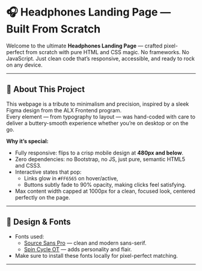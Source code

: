# 🎧 Headphones Landing Page — Built From Scratch

Welcome to the ultimate **Headphones Landing Page** — crafted pixel-perfect from scratch with pure HTML and CSS magic. No frameworks. No JavaScript. Just clean code that’s responsive, accessible, and ready to rock on any device.

---

## 🚀 About This Project

This webpage is a tribute to minimalism and precision, inspired by a sleek Figma design from the ALX Frontend program.  
Every element — from typography to layout — was hand-coded with care to deliver a buttery-smooth experience whether you’re on desktop or on the go.

**Why it’s special:**  
- Fully responsive: flips to a crisp mobile design at **480px and below**.  
- Zero dependencies: no Bootstrap, no JS, just pure, semantic HTML5 and CSS3.  
- Interactive states that pop:  
  - Links glow in `#FF6565` on hover/active,  
  - Buttons subtly fade to 90% opacity, making clicks feel satisfying.  
- Max content width capped at 1000px for a clean, focused look, centered perfectly on the page.

---

## 🎨 Design & Fonts

- Fonts used:  
  - [Source Sans Pro](https://www.fontsquirrel.com/fonts/source-sans-pro) — clean and modern sans-serif.  
  - [Spin Cycle OT](https://www.fontsquirrel.com/fonts/spin-cycle-ot) — adds personality and flair.  
- Make sure to install these fonts locally for pixel-perfect matching.

---


